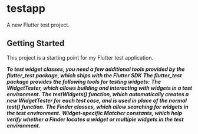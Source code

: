 # testapp

A new Flutter test  project.

## Getting Started

This project is a starting point for my Flutter test application.

***To test widget classes, you need a few additional tools provided by the flutter_test package, which ships with the Flutter SDK***
***The flutter_test package provides the following tools for testing widgets:***
***The WidgetTester, which allows building and interacting with widgets in a test environment.***
***The testWidgets() function, which automatically creates a new WidgetTester for each test case, and is used in place of the normal test() function.***
***The Finder classes, which allow searching for widgets in the test environment.***
***Widget-specific Matcher constants, which help verify whether a Finder locates a widget or multiple widgets in the test environment.***